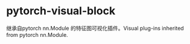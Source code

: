 # pytorch-visual-block
继承自pytorch nn.Module 的特征图可视化插件。Visual plug-ins inherited from pytorch nn.Module.
